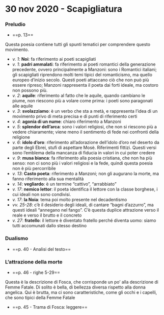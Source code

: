 # 30 nov 2020 - Scapigliatura
### Preludio
* ==p. 13==

Questa poesia contiene tutti gli spunti tematici per comprendere questo movimento.

* _v. 1_: **Noi**: fa riferimento ai poeti scapigliati
* _v. 1_: **padri ammalati**: fa riferimento ai poeti romantici della generazione precedente, ovvero principalmente a Manzoni: sono i Romantici italiani; gli scapigliati riprendono molti temi tipici del romanticismo, ma quello europeo d’inizio secolo. Questi poeti attaccano ciò che non può più essere ripreso; Manzoni rappresenta il poeta dai forti ideale, ma costoro non possono più.
* _v. 2_: **aquile**: riferimento al fatto che le aquile, quando cambiano le piume, non riescono più a volare come prima: i poeti sono paragonati alle aquile
* _v. 3_: **svolazziamo**: è un verbo che sta a metà, e rappresenta l’idea di un movimento privo di meta precisa e di punti di riferimento certi
* _v. 4_: **agonia di un nume**: chiaro riferimento a Manzoni
* _v. 5_: **splendor dell’arca**: sono i valori religiosi, che non si riescono più a vedere chiaramente; viene meno il sentimento di fede nei confronti della religione
* _v. 6_: **idolo d’oro**: riferimento all’adorazione dell’idolo d’oro nel deserto da parte degli Ebrei, stufi di aspettare Mosè. Riferimenti fittizi. Questi versi sono l’emblema della mancanza di fiducia in valori in cui poter credere
* _v. 9_: **musa bianca**: fa riferimento alla poesia cristiana, che non ha più senso: non ci sono più i valori religiosi e la fede, quindi questa poesia non è più percorribile
* _v. 13_: **Casto poeta**: riferimento a Manzoni; non gli augurano la morte, ma fanno riferimento alla sua mentalità
* _v. 14_: **vegliardo**: è un termine “cattivo”, “arrabbiato”
* _v. 17_: **nemico lettor**: il poeta identifica il lettore con la classe borghese, i cui ideali non sono condivisi.
* _v. 17_: **la Noia**: tema poi molto presente nel decadentismo
* _vv. 25-28_: c’è il desiderio degli ideali, di cantare “bagni d’azzurro”, ma questi ideali “annegano nel fango”. C’è questa duplice attrazione verso il reale e verso il brutto e il concreto
* _v. 27_: **fratello**: il lettore è diventato fratello perché diventa uomo: siamo tutti accomunati dallo stesso destino

### Dualismo
* ==p. 40 - Analisi del testo==

### L’attrazione della morte
* ==p. 46 - righe 5-29==

Questa è la descrizione di Fosca, che corrisponde un po’ alla descrizione di Femme Fatale.
Di solito è bella, di bellezza diversa rispetto alla donna angelica. Qui è brutta, ma ci sono caratteristiche, come gli occhi e i capelli, che sono tipici della Femme Fatale

* ==p. 45 - Trama di Fosca: leggere==

